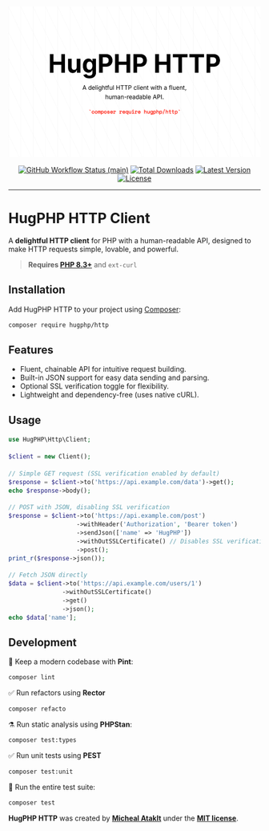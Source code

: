 <p align="center">
    <img src="https://raw.githubusercontent.com/hugphp/http/main/docs/logo.png" height="300" alt="hugphp/http">
    <p align="center">
        <a href="https://github.com/hugphp/http/actions"><img alt="GitHub Workflow Status (main)" src="https://github.com/hugphp/http/actions/workflows/tests.yml/badge.svg"></a>
        <a href="https://packagist.org/packages/hugphp/http"><img alt="Total Downloads" src="https://img.shields.io/packagist/dt/hugphp/http"></a>
        <a href="https://packagist.org/packages/hugphp/http"><img alt="Latest Version" src="https://img.shields.io/packagist/v/hugphp/http"></a>
        <a href="https://packagist.org/packages/hugphp/http"><img alt="License" src="https://img.shields.io/packagist/l/hugphp/http"></a>
    </p>
</p>

------
# HugPHP HTTP Client

A **delightful HTTP client** for PHP with a human-readable API, designed to make HTTP requests simple, lovable, and powerful.

> **Requires [PHP 8.3+](https://php.net/releases/)** and `ext-curl`

## Installation

Add HugPHP HTTP to your project using [Composer](https://getcomposer.org):

```bash
composer require hugphp/http
```

## Features

- Fluent, chainable API for intuitive request building.
- Built-in JSON support for easy data sending and parsing.
- Optional SSL verification toggle for flexibility.
- Lightweight and dependency-free (uses native cURL).

## Usage

```php
use HugPHP\Http\Client;

$client = new Client();

// Simple GET request (SSL verification enabled by default)
$response = $client->to('https://api.example.com/data')->get();
echo $response->body();

// POST with JSON, disabling SSL verification
$response = $client->to('https://api.example.com/post')
                   ->withHeader('Authorization', 'Bearer token')
                   ->sendJson(['name' => 'HugPHP'])
                   ->withOutSSLCertificate() // Disables SSL verification
                   ->post();
print_r($response->json());

// Fetch JSON directly
$data = $client->to('https://api.example.com/users/1')
               ->withOutSSLCertificate()
               ->get()
               ->json();
echo $data['name'];
```

## Development

🧹 Keep a modern codebase with **Pint**:
```bash
composer lint
```

✅ Run refactors using **Rector**
```bash
composer refacto
```

⚗️ Run static analysis using **PHPStan**:
```bash
composer test:types
```

✅ Run unit tests using **PEST**
```bash
composer test:unit
```

🚀 Run the entire test suite:
```bash
composer test
```

**HugPHP HTTP** was created by **[Micheal Ataklt](https://www.linkedin.com/in/matakltm-code)** under the **[MIT license](https://opensource.org/licenses/MIT)**.
